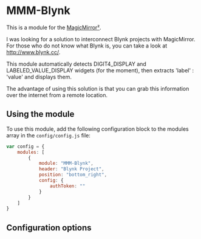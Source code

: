# MMM-Blynk

This is a module for the [MagicMirror²](https://github.com/MichMich/MagicMirror/).

I was looking for a solution to interconnect Blynk projects with MagicMirror. 
For those who do not know what Blynk is, you can take a look at http://www.blynk.cc/.

This module automatically detects DIGIT4_DISPLAY and LABELED_VALUE_DISPLAY 
widgets (for the moment), then extracts 'label' : 'value' and displays them. 



The advantage of using this solution is that you can grab this information over the internet
from a remote location.
	

## Using the module

To use this module, add the following configuration block to the modules array in the `config/config.js` file:
```js
var config = {
    modules: [
		{
			module: "MMM-Blynk",
			header: "Blynk Project",
			position: "bottom_right",
			config: {
				authToken: ""
			}
		}
    ]
}
```

## Configuration options


